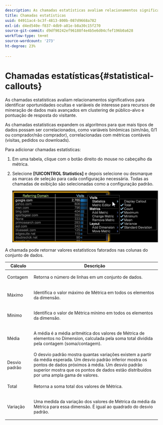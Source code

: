 ```yaml
---
description: As chamadas estatísticas avaliam relacionamentos significativos para identificar oportunidades ocultas e variáveis de interesse para recursos de mineração de dados mais avançados em clustering de público-alvo e pontuação de resposta do visitante.
title: Chamadas estatísticas
uuid: 04911ac4-bc3f-4813-800b-087d9668a782
exl-id: d4ed540e-f837-4db9-a81e-b8a30c15f270
source-git-commit: d9df90242ef96188f4e4b5e6d04cfef196b0a628
workflow-type: tm+mt
source-wordcount: '273'
ht-degree: 23%

---
```


# Chamadas estatísticas{#statistical-callouts}

As chamadas estatísticas avaliam relacionamentos significativos para identificar oportunidades ocultas e variáveis de interesse para recursos de mineração de dados mais avançados em clustering de público-alvo e pontuação de resposta do visitante.

As chamadas estatísticas expandem os algoritmos para que mais tipos de dados possam ser correlacionados, como variáveis binômicas (sim/não, 0/1 ou comprador/não comprador), correlacionadas com métricas contáveis (visitas, pedidos ou downloads).

Para adicionar chamadas estatísticas:

1. Em uma tabela, clique com o botão direito do mouse no cabeçalho da métrica.
1. Selecione **[!UICONTROL Statistics]** e depois selecione ou desmarque as marcas de seleção para cada configuração necessária. Todas as chamadas de exibição são selecionadas como a configuração padrão.

   ![](assets/statistical_callouts.png)

A chamada pode retornar valores estatísticos fatorados nas colunas do conjunto de dados.

<table id="table_B2A4F9D5938D4756A81ACF6F4D77E63D">
 <thead>
  <tr>
   <th colname="col1" class="entry"> Cálculo </th>
   <th colname="col2" class="entry"> Descrição </th>
  </tr>
 </thead>
 <tbody>
  <tr>
   <td colname="col1"> Contagem </td>
   <td colname="col2"><p>Retorna o número de linhas em um conjunto de dados. </p></td>
  </tr>
  <tr>
   <td colname="col1"> Máximo </td>
   <td colname="col2"><p> Identifica o valor máximo de Métrica em todos os elementos da dimensão. </p></td>
  </tr>
  <tr>
   <td colname="col1"> Mínimo </td>
   <td colname="col2"><p> Identifica o valor de Métrica mínimo em todos os elementos da dimensão. </p></td>
  </tr>
  <tr>
   <td colname="col1"> Média </td>
   <td colname="col2"><p> A média é a média aritmética dos valores de Métrica de elementos no Dimension, calculada pela soma total dividida pela contagem (soma/contagem). </p></td>
  </tr>
  <tr>
   <td colname="col1"> Desvio padrão </td>
   <td colname="col2"> O desvio padrão mostra quantas variações existem a partir da média esperada. Um desvio padrão inferior mostra os pontos de dados próximos à média. Um desvio padrão superior mostra que os pontos de dados estão distribuídos por uma ampla gama de valores. </td>
  </tr>
  <tr>
   <td colname="col1"> Total </td>
   <td colname="col2"><p> Retorna a soma total dos valores de Métrica. </p></td>
  </tr>
  <tr>
   <td colname="col1"> Variação </td>
   <td colname="col2"><p> Uma medida da variação dos valores de Métrica da média da Métrica para essa dimensão. É igual ao quadrado do desvio padrão. </p></td>
  </tr>
 </tbody>
</table>

